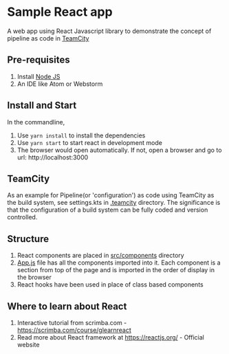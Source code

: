 # Sample React app
A web app using React Javascript library to demonstrate the concept of pipeline as code in [TeamCity](https://www.jetbrains.com/teamcity/)

## Pre-requisites
1. Install [Node JS](https://nodejs.org/en/download/)
2. An IDE like Atom or Webstorm

## Install and Start

In the commandline,

1. Use `yarn install` to install the dependencies
2. Use `yarn start` to start react in development mode
3. The browser would open automatically. If not, open a browser and go to url: http://localhost:3000

## TeamCity
As an example for Pipeline(or 'configuration') as code using TeamCity as the build system, see settings.kts in [.teamcity](.teamcity) directory. The significance
is that the configuration of a build system can be fully coded and version controlled.

## Structure
1. React components are placed in [src/components](./src/components) directory
2. [App.js](./src/App.js) file has all the components imported into it. Each component is a section from top of the page and is imported in the order of display in the browser
3. React hooks have been used in place of class based components

## Where to learn about React
1. Interactive tutorial from scrimba.com - https://scrimba.com/course/glearnreact
2. Read more about React framework at https://reactjs.org/ - Official website


